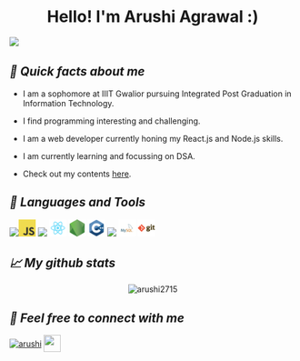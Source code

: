 <h1 align="center"> Hello! I'm Arushi Agrawal :)</h1>

![](https://visitor-badge.glitch.me/badge?page_id=arushi2715.arushi2715)

<h2><i> 🌸  Quick facts about me </i></h2>

- I am a sophomore at IIIT Gwalior pursuing Integrated Post Graduation in Information Technology.

- I find programming interesting and challenging.

- I am a web developer currently honing my React.js and Node.js skills.

- I am currently learning and focussing on DSA.

* Check out my contents [here](https://medium.com/@arushiagr1720).

<h2><i>📝 Languages and Tools </i></h2>
<img height="30" src="https://user-images.githubusercontent.com/78142604/149630531-6ebe40af-8662-4fd9-ae00-c9471026aec1.png"><img height="30" src="https://raw.githubusercontent.com/github/explore/80688e429a7d4ef2fca1e82350fe8e3517d3494d/topics/javascript/javascript.png"> <img height="30" src="https://user-images.githubusercontent.com/78142604/149630555-2a25a1bb-e258-46f4-8a99-2ec45dc5b34e.png"> <img height="30" src="https://raw.githubusercontent.com/github/explore/80688e429a7d4ef2fca1e82350fe8e3517d3494d/topics/react/react.png"> <img height="30" src="https://raw.githubusercontent.com/github/explore/80688e429a7d4ef2fca1e82350fe8e3517d3494d/topics/nodejs/nodejs.png"> <img height="30" src="https://raw.githubusercontent.com/github/explore/80688e429a7d4ef2fca1e82350fe8e3517d3494d/topics/cpp/cpp.png"> <img height="30" src="https://user-images.githubusercontent.com/78142604/149630593-80e00fc2-1756-4a03-97e1-a9f291a1dd0c.png"> <img height="30" src="https://raw.githubusercontent.com/github/explore/80688e429a7d4ef2fca1e82350fe8e3517d3494d/topics/mysql/mysql.png"> <img height="30" src="https://raw.githubusercontent.com/github/explore/80688e429a7d4ef2fca1e82350fe8e3517d3494d/topics/git/git.png">

<h2><i> 📈 My github stats </i></h2>

<p align="center"> <img src="https://github-readme-stats.vercel.app/api?username=arushi2715&show_icons=true&theme=gotham" alt="arushi2715" />

<h2><i>  💬  Feel free to connect with me </i></h2>

<!-- <a href="https://www.linkedin.com/in/arushiagrawal27/"> -->
  <!-- <img align="left" alt="Arushi's LinkedIN" width="22px" src="https://raw.githubusercontent.com/peterthehan/peterthehan/master/assets/linkedin.svg" />
</a> -->

<a href="https://linkedin.com/in/arushiagrawal27" target="blank"><img align="center" src="https://content.linkedin.com/content/dam/me/business/en-us/amp/brand-site/v2/bg/LI-Bug.svg.original.svg" alt="arushi" height="30" width="40" /></a> <a href="https://instagram.com/arushiagrawal1720" target="blank"><img align="center" src="https://upload.wikimedia.org/wikipedia/commons/e/e7/Instagram_logo_2016.svg" alt="" height="30" width="30" /></a>
